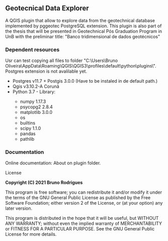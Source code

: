 <h2> Geotecnical Data Explorer </h2>
<p>A QGIS plugin that allow to explore data from the geotechnical database implemented by pggeotec PostgreSQL extension. This plugin is also part of the thesis that will be presented in Geotechnical Pós Graduation Program in UnB with the preliminar title: "Banco tridimensional de dados geotécnicos"</p>
<h3> Dependent resources </h3>

<p> Usr can test copying all files to folder "C:\Users\Bruno Oliveira\AppData\Roaming\QGIS\QGIS3\profiles\default\python\plugins\". Postgres extension is not avalilable yet.</p>

<ul>
                    <li>Postgres v11.7 + Postgis 3.0.0 (Have to be instaled in de default path.)</li>
                    <li>Qgis v3.10.2-A Corunã</li>
                    <li>Python 3.7 - Library: </li>
                    <ul>
                        <div id="python-modules">
                            <div id="python-modules-p1">
                                <li>numpy 1.17.3</li>
                                <li>psycopg2 2.8.4</li>
                                <li>matplotlib 3.0.0</li>
                                <li>os</li>
                                <li>builtins</li>
                                <li>scipy 1.1.0</li>
                                <li>pandas</li>
                                <li>pathlib</li>
                            </div>
                        </div>
                    </ul>
                </ul>

<h3> Documentation </h3>
<p> Online documentation: About on plugin folder.</p>
<p> License</p>
<p><b> Copyright (C) 2021 Bruno Rodrigues</b></p>

<p>This program is free software; you can redistribute it and/or modify it under the terms of the GNU General Public License as published by the Free Software Foundation; either version 2 of the License, or (at your option) any later version.</p>
<p>This program is distributed in the hope that it will be useful, but WITHOUT ANY WARRANTY; without even the implied warranty of MERCHANTABILITY or FITNESS FOR A PARTICULAR PURPOSE. See the GNU General Public License for more details. </p>

